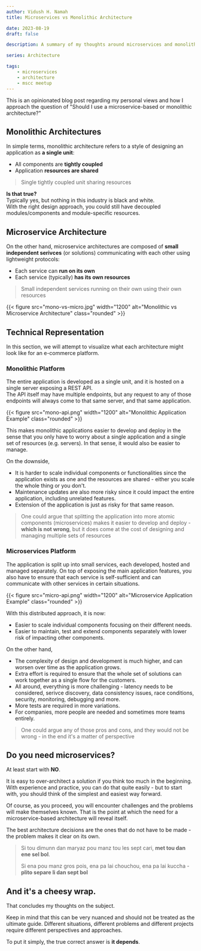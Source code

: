```yaml
---
author: Vidush H. Namah
title: Microservices vs Monolithic Architecture

date: 2023-08-19
draft: false

description: A summary of my thoughts around microservices and monolithic architectures following the Monthly MSCC Meetup of August 2023.

series: Architecture

tags:
    - microservices
    - architecture
    - mscc meetup
---
```


This is an opinionated blog post regarding my personal views and how I approach the question of "Should I use a microservice-based or monolithic architecture?"

## Monolithic Architectures
In simple terms, monolithic architecture refers to a style of designing an application as **a single unit**:
- All components are **tightly coupled**
- Application **resources are shared**

> Single tightly coupled unit sharing resources

**Is that true?**   
Typically yes, but nothing in this industry is black and white.   
With the right design approach, you could still have decoupled modules/components and module-specific resources.

## Microservice Architecture
On the other hand, microservice architectures are composed of **small independent serivces** (or solutions) communicating with each other using lightweight protocols:
- Each service can **run on its own**
- Each service (typically) **has its own resources**

> Small independent services running on their own using their own resources

{{< figure src="mono-vs-micro.jpg" width="1200" alt="Monolithic vs Microservice Architecture" class="rounded" >}}

## Technical Representation
In this section, we will attempt to visualize what each architecture might look like for an e-commerce platform.

### Monolithic Platform
The entire application is developed as a single unit, and it is hosted on a single server exposing a REST API.   
The API itself may have multiple endpoints, but any request to any of those endpoints will always come to that same server, and that same application.

{{< figure src="mono-api.png" width="1200" alt="Monolithic Application Example" class="rounded" >}}

This makes monolithic applications easier to develop and deploy in the sense that you only have to worry about a single application and a single set of resources (e.g. servers). In that sense, it would also be easier to manage.

On the downside,
- It is harder to scale individual components or functionalities since the application exists as one and the resources are shared - either you scale the whole thing or you don't.
- Maintenance updates are also more risky since it could impact the entire application, including unrelated features.
- Extension of the application is just as risky for that same reason.

> One could argue that splitting the application into more atomic components (microservices) makes it easier to develop and deploy - **which is not wrong**, but it does come at the cost of designing and managing multiple sets of resources

### Microservices Platform
The application is split up into small services, each developed, hosted and managed separately.
On top of exposing the main application features, you also have to ensure that each service is self-sufficient and can communicate with other services in certain situations.

{{< figure src="micro-api.png" width="1200" alt="Microservice Application Example" class="rounded" >}}

With this distributed approach, it is now:
- Easier to scale individual components focusing on their different needs.
- Easier to maintain, test and extend components separately with lower risk of impacting other components.

On the other hand,
- The complexity of design and development is much higher, and can worsen over time as the application grows.
- Extra effort is required to ensure that the whole set of solutions can work together as a single flow for the customers.
- All around, everything is more challenging - latency needs to be considered, serivce discovery, data consistency issues, race conditions, security, monitoring, debugging and more.
- More tests are required in more variations.
- For companies, more people are needed and sometimes more teams entirely.

> One could argue any of those pros and cons, and they would not be wrong - in the end it's a matter of perspective

## Do you need microservices?
At least start with **NO**.

It is easy to over-architect a solution if you think too much in the beginning. With experience and practice, you can do that quite easily - but to start with, you should think of the simplest and easiest way forward.

Of course, as you proceed, you will encounter challenges and the problems will make themselves known. That is the point at which the need for a microservice-based architecture will reveal itself.   

The best architecture decisions are the ones that do not have to be made - the problem makes it clear on its own.

> Si tou dimunn dan maryaz pou manz tou les sept cari, **met tou dan ene sel bol**.   
>
> Si ena pou manz gros pois, ena pa lai chouchou, ena pa lai kuccha - **plito separe li dan sept bol**

## And it's a cheesy wrap.
That concludes my thoughts on the subject.   

Keep in mind that this can be very nuanced and should not be treated as the ultimate guide. Different situations, different problems and different projects require different perspectives and approaches.   

To put it simply, the true correct answer is **it depends**.

